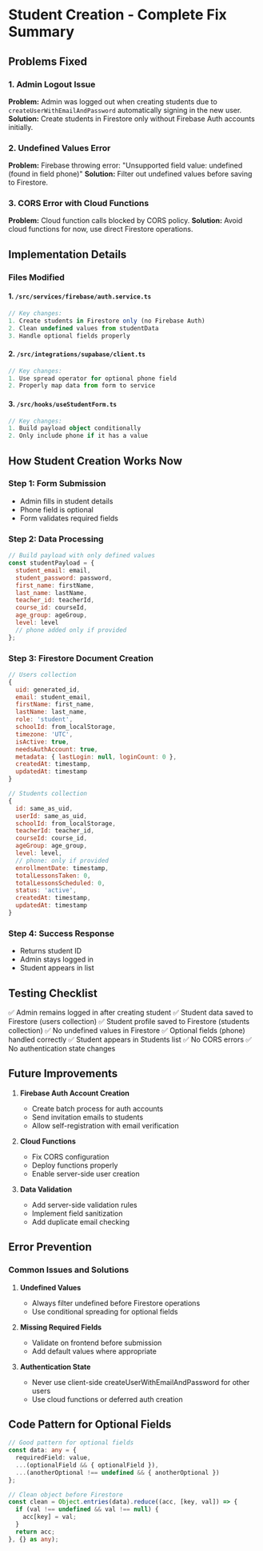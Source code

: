 # Student Creation - Complete Fix Summary

## Problems Fixed

### 1. Admin Logout Issue
**Problem:** Admin was logged out when creating students due to `createUserWithEmailAndPassword` automatically signing in the new user.
**Solution:** Create students in Firestore only without Firebase Auth accounts initially.

### 2. Undefined Values Error
**Problem:** Firebase throwing error: "Unsupported field value: undefined (found in field phone)"
**Solution:** Filter out undefined values before saving to Firestore.

### 3. CORS Error with Cloud Functions
**Problem:** Cloud function calls blocked by CORS policy.
**Solution:** Avoid cloud functions for now, use direct Firestore operations.

## Implementation Details

### Files Modified

#### 1. `/src/services/firebase/auth.service.ts`
```typescript
// Key changes:
1. Create students in Firestore only (no Firebase Auth)
2. Clean undefined values from studentData
3. Handle optional fields properly
```

#### 2. `/src/integrations/supabase/client.ts`
```typescript
// Key changes:
1. Use spread operator for optional phone field
2. Properly map data from form to service
```

#### 3. `/src/hooks/useStudentForm.ts`
```typescript
// Key changes:
1. Build payload object conditionally
2. Only include phone if it has a value
```

## How Student Creation Works Now

### Step 1: Form Submission
- Admin fills in student details
- Phone field is optional
- Form validates required fields

### Step 2: Data Processing
```javascript
// Build payload with only defined values
const studentPayload = {
  student_email: email,
  student_password: password,
  first_name: firstName,
  last_name: lastName,
  teacher_id: teacherId,
  course_id: courseId,
  age_group: ageGroup,
  level: level
  // phone added only if provided
};
```

### Step 3: Firestore Document Creation
```javascript
// Users collection
{
  uid: generated_id,
  email: student_email,
  firstName: first_name,
  lastName: last_name,
  role: 'student',
  schoolId: from_localStorage,
  timezone: 'UTC',
  isActive: true,
  needsAuthAccount: true,
  metadata: { lastLogin: null, loginCount: 0 },
  createdAt: timestamp,
  updatedAt: timestamp
}

// Students collection
{
  id: same_as_uid,
  userId: same_as_uid,
  schoolId: from_localStorage,
  teacherId: teacher_id,
  courseId: course_id,
  ageGroup: age_group,
  level: level,
  // phone: only if provided
  enrollmentDate: timestamp,
  totalLessonsTaken: 0,
  totalLessonsScheduled: 0,
  status: 'active',
  createdAt: timestamp,
  updatedAt: timestamp
}
```

### Step 4: Success Response
- Returns student ID
- Admin stays logged in
- Student appears in list

## Testing Checklist

✅ Admin remains logged in after creating student
✅ Student data saved to Firestore (users collection)
✅ Student profile saved to Firestore (students collection)
✅ No undefined values in Firestore
✅ Optional fields (phone) handled correctly
✅ Student appears in Students list
✅ No CORS errors
✅ No authentication state changes

## Future Improvements

1. **Firebase Auth Account Creation**
   - Create batch process for auth accounts
   - Send invitation emails to students
   - Allow self-registration with email verification

2. **Cloud Functions**
   - Fix CORS configuration
   - Deploy functions properly
   - Enable server-side user creation

3. **Data Validation**
   - Add server-side validation rules
   - Implement field sanitization
   - Add duplicate email checking

## Error Prevention

### Common Issues and Solutions

1. **Undefined Values**
   - Always filter undefined before Firestore operations
   - Use conditional spreading for optional fields

2. **Missing Required Fields**
   - Validate on frontend before submission
   - Add default values where appropriate

3. **Authentication State**
   - Never use client-side createUserWithEmailAndPassword for other users
   - Use cloud functions or deferred auth creation

## Code Pattern for Optional Fields

```typescript
// Good pattern for optional fields
const data: any = {
  requiredField: value,
  ...(optionalField && { optionalField }),
  ...(anotherOptional !== undefined && { anotherOptional })
};

// Clean object before Firestore
const clean = Object.entries(data).reduce((acc, [key, val]) => {
  if (val !== undefined && val !== null) {
    acc[key] = val;
  }
  return acc;
}, {} as any);
```